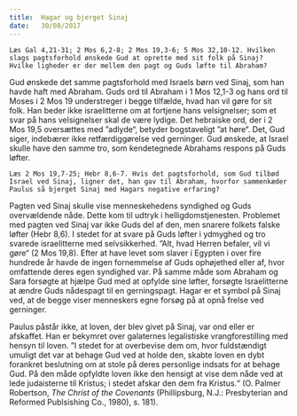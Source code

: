 ```yaml
---
title:  Hagar og bjerget Sinaj
date:   30/08/2017
---
```


`Læs Gal 4,21-31; 2 Mos 6,2-8; 2 Mos 19,3-6; 5 Mos 32,10-12. Hvilken slags pagtsforhold ønskede Gud at oprette med sit folk på Sinaj? Hvilke ligheder er der mellem den pagt og Guds løfte til Abraham?`

Gud ønskede det samme pagtsforhold med Israels børn ved Sinaj, som han havde haft med Abraham. Guds ord til Abraham i 1 Mos 12,1-3 og hans ord til Moses i 2 Mos 19 understreger i begge tilfælde, hvad han vil gøre for sit folk. Han beder ikke israelitterne om at fortjene hans velsignelser; som et svar på hans velsignelser skal de være lydige. Det hebraiske ord, der i 2 Mos 19,5 oversættes med ”adlyde“, betyder bogstaveligt ”at høre“. Det, Gud siger, indebærer ikke retfærdiggørelse ved gerninger. Gud ønskede, at Israel skulle have den samme tro, som kendetegnede Abrahams respons på Guds løfter.

`Læs 2 Mos 19,7-25; Hebr 8,6-7. Hvis det pagtsforhold, som Gud tilbød Israel ved Sinaj, ligner det, han gav til Abraham, hvorfor sammenkæder Paulus så bjerget Sinaj med Hagars negative erfaring?`

Pagten ved Sinaj skulle vise menneskehedens syndighed og Guds overvældende nåde. Dette kom til udtryk i helligdomstjenesten. Problemet med pagten ved Sinaj var ikke Guds del af den, men snarere folkets falske løfter (Hebr 8,6). I stedet for at svare på Guds løfter i ydmyghed og tro svarede israelitterne med selvsikkerhed. ”Alt, hvad Herren befaler, vil vi gøre“ (2 Mos 19,8). Efter at have levet som slaver i Egypten i over fire hundrede år havde de ingen fornemmelse af Guds ophøjethed eller af, hvor omfattende deres egen syndighed var. På samme måde som Abraham og Sara forsøgte at hjælpe Gud med at opfylde sine løfter, forsøgte Israelitterne at ændre Guds nådespagt til en gerningspagt. Hagar er et symbol på Sinaj ved, at de begge viser menneskers egne forsøg på at opnå frelse ved gerninger.

Paulus påstår ikke, at loven, der blev givet på Sinaj, var ond eller er afskaffet. Han er bekymret over galaternes legalistiske vrangforestilling med hensyn til loven. ”I stedet for at overbevise dem om, hvor fuldstændigt umuligt det var at behage Gud ved at holde den, skabte loven en dybt forankret beslutning om at stole på deres personlige indsats for at behage Gud. På den måde opfyldte loven ikke den hensigt at vise dem nåde ved at lede judaisterne til Kristus; i stedet afskar den dem fra Kristus.“ (O. Palmer Robertson, *The Christ of the Covenants* (Phillipsburg, N.J.: Presbyterian and Reformed Publsishing Co., 1980), s. 181).

